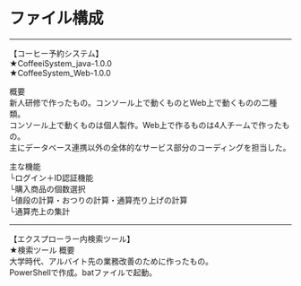 <h1>ファイル構成</h1>
<hr>
【コーヒー予約システム】<br>
★CoffeeiSystem_java-1.0.0<br>
★CoffeeSystem_Web-1.0.0<br>

概要<br>
新人研修で作ったもの。コンソール上で動くものとWeb上で動くものの二種類。<br>
コンソール上で動くものは個人製作。Web上で作るものは4人チームで作ったもの。<br>
主にデータベース連携以外の全体的なサービス部分のコーディングを担当した。

主な機能<br>
└ログイン＋ID認証機能<br>
  └購入商品の個数選択<br>
  └値段の計算・おつりの計算・通算売り上げの計算<br>
  └通算売上の集計<br>
<hr>
【エクスプローラー内検索ツール】<br>
★検索ツール
概要<br>
大学時代、アルバイト先の業務改善のために作ったもの。<br>
PowerShellで作成。batファイルで起動。<br>


